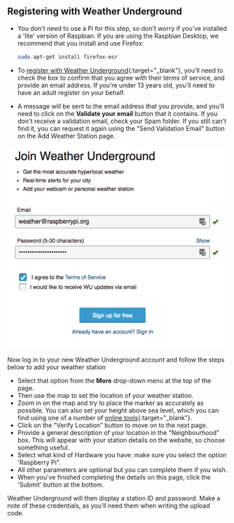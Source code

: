 ## Registering with Weather Underground

- You don't need to use a Pi for this step, so don't worry if you've installed a 'lite' version of Raspbian.  If you are using the Raspbian Desktop, we recommend that you install and use Firefox:

    ```bash
    sudo apt-get install firefox-esr
    ```

- To [register with Weather Underground](https://www.wunderground.com/signup){:target="_blank"},  you'll need to check the box to confirm that you agree with their terms of service, and provide an email address. If you're under 13 years old, you'll need to have an adult register on your behalf.  

- A  message will be sent to the email address that you provide, and you'll need to click on the **Validate your email** button that it contains. If you don't receive a validation email, check your Spam folder. If you still can't find it, you can request it again using the "Send Validation Email" button on the Add Weather Station page.

![](images/image1.png)

Now log in to your new Weather Underground account and follow the steps below to add your weather station
- Select that option from the **More** drop-down menu at the top of the page.
- Then use the map to set the location of your weather station.
- Zoom in on the map and try to place the marker as accurately as possible. You can also set your height above sea level, which you can find using one of a number of [online tools](https://www.freemaptools.com/elevation-finder.htm){:target="_blank"}.
- Click on the "Verify Location" button to move on to the next page.
- Provide a general description of your location in the "Neighbourhood" box. This will appear with your station details on the website, so choose something useful.
- Select what kind of Hardware you have: make sure you select the option 'Raspberry Pi".
- All other parameters are optional but you can complete them if you wish.
- When you've finished completing the details on this page, click the 'Submit' button at the bottom.

Weather Underground will then display a station ID and password. Make a note of these credentials, as you'll need them when writing the upload code.
